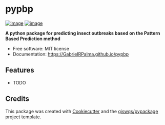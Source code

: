 # pypbp


[![image](https://img.shields.io/pypi/v/pypbp.svg)](https://pypi.python.org/pypi/pypbp)
[![image](https://img.shields.io/conda/vn/conda-forge/pypbp.svg)](https://anaconda.org/conda-forge/pypbp)


**A python package for predicting insect outbreaks based on the Pattern Based Prediction method**


-   Free software: MIT license
-   Documentation: https://GabrielRPalma.github.io/pypbp
    

## Features

-   TODO

## Credits

This package was created with [Cookiecutter](https://github.com/cookiecutter/cookiecutter) and the [giswqs/pypackage](https://github.com/giswqs/pypackage) project template.
